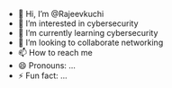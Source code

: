- 👋 Hi, I’m @Rajeevkuchi
- 👀 I’m interested in cybersecurity 
- 🌱 I’m currently learning cybersecurity 
- 💞️ I’m looking to collaborate networking 
- 📫 How to reach me 
- 😄 Pronouns: ...
- ⚡ Fun fact: ...

<!---
Rajeevkuchi/Rajeevkuchi is a ✨ special ✨ repository because its `README.md` (this file) appears on your GitHub profile.
You can click the Preview link to take a look at your changes.
--->
